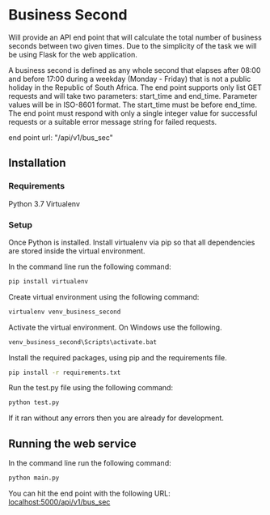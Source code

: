 # Business Second
Will provide an API end point that will calculate the total number 
of business seconds between two given times. Due to the simplicity 
of the task we will be using Flask for the web application.

A business second is defined as any whole second that elapses 
after 08:00 and before 17:00 during a weekday (Monday - Friday) 
that is not a public holiday in the Republic of South Africa. 
The end point supports only list GET requests and will take 
two parameters: start_time and end_time. Parameter values will be 
in ISO-8601 format. The start_time must be before end_time. The end 
point must respond with only a single integer value for successful 
requests or a suitable error message string for failed requests.

end point url: "/api/v1/bus_sec"

## Installation
### Requirements
Python 3.7
Virtualenv

### Setup
Once Python is installed. Install virtualenv via pip so that all 
dependencies are stored inside the virtual environment.

In the command line run the following command:
```bash
pip install virtualenv
```

Create virtual environment using the following command:
```bash
virtualenv venv_business_second
```

Activate the virtual environment. On Windows use the following.
```bash
venv_business_second\Scripts\activate.bat
```

Install the required packages, using pip and the requirements file.
```bash
pip install -r requirements.txt
```

Run the test.py file using the following command:
```bash
python test.py
```

If it ran without any errors then you are already for development.

## Running the web service
In the command line run the following command:
```bash
python main.py
```

You can hit the end point with the following URL:
[localhost:5000/api/v1/bus_sec](localhost:5000/api/v1/bus_sec)
